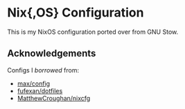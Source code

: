 # Nix{,OS} Configuration

This is my NixOS configuration ported over from GNU Stow.

## Acknowledgements

Configs I *borrowed* from:

- [max/config](https://git.privatevoid.net/max/config)
- [fufexan/dotfiles](https://github.com/fufexan/dotfiles)
- [MatthewCroughan/nixcfg](https://github.com/MatthewCroughan/nixcfg)
